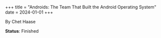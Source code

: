 +++
title = "Androids: The Team That Built the Android Operating System"
date = 2024-01-01
+++

By Chet Haase

**Status**: Finished